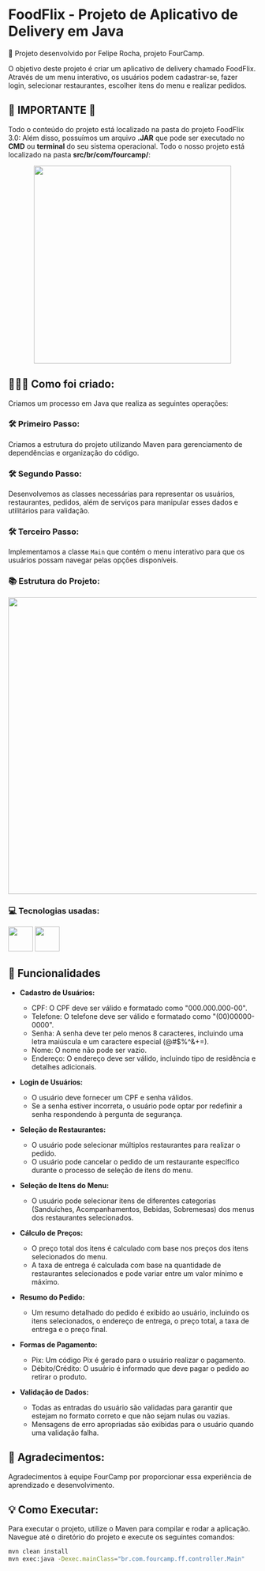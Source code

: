 # FoodFlix - Projeto de Aplicativo de Delivery em Java

📌 Projeto desenvolvido por Felipe Rocha, projeto FourCamp.

O objetivo deste projeto é criar um aplicativo de delivery chamado FoodFlix. Através de um menu interativo, os usuários podem cadastrar-se, fazer login, selecionar restaurantes, escolher itens do menu e realizar pedidos.

## **📍 IMPORTANTE 📍**
Todo o conteúdo do projeto está localizado na pasta do projeto FoodFlix 3.0:
Além disso, possuímos um arquivo **.JAR** que pode ser executado no **CMD** ou **terminal** do seu sistema operacional. Todo o nosso projeto está localizado na pasta **src/br/com/fourcamp/**:

<div align="center">
<img src="link_da_imagem_do_projeto" height="400" />
</div>

## 📝👨‍💻 Como foi criado:
Criamos um processo em Java que realiza as seguintes operações:

### **🛠️ Primeiro Passo:**
Criamos a estrutura do projeto utilizando Maven para gerenciamento de dependências e organização do código.

### **🛠️ Segundo Passo:**
Desenvolvemos as classes necessárias para representar os usuários, restaurantes, pedidos, além de serviços para manipular esses dados e utilitários para validação.

### **🛠️ Terceiro Passo:**
Implementamos a classe `Main` que contém o menu interativo para que os usuários possam navegar pelas opções disponíveis.

### **📚 Estrutura do Projeto:**

<div align="center">
<img src="https://github.com/user-attachments/assets/45a2b7c9-6e39-4a5e-b9c5-752f0458360b" height="600" />
</div>

### 💻 Tecnologias usadas: 
<img src="https://cdn.jsdelivr.net/gh/devicons/devicon/icons/java/java-original-wordmark.svg" width="50" height="50" />    <img src="https://cdn.jsdelivr.net/gh/devicons/devicon/icons/maven/maven-original-wordmark.svg" width="50" height="50" />

## 📖 Funcionalidades

- **Cadastro de Usuários:**
  - CPF: O CPF deve ser válido e formatado como "000.000.000-00".
  - Telefone: O telefone deve ser válido e formatado como "(00)00000-0000".
  - Senha: A senha deve ter pelo menos 8 caracteres, incluindo uma letra maiúscula e um caractere especial (@#$%^&+=).
  - Nome: O nome não pode ser vazio.
  - Endereço: O endereço deve ser válido, incluindo tipo de residência e detalhes adicionais.

- **Login de Usuários:**
  - O usuário deve fornecer um CPF e senha válidos.
  - Se a senha estiver incorreta, o usuário pode optar por redefinir a senha respondendo à pergunta de segurança.

- **Seleção de Restaurantes:**
  - O usuário pode selecionar múltiplos restaurantes para realizar o pedido.
  - O usuário pode cancelar o pedido de um restaurante específico durante o processo de seleção de itens do menu.

- **Seleção de Itens do Menu:**
  - O usuário pode selecionar itens de diferentes categorias (Sanduíches, Acompanhamentos, Bebidas, Sobremesas) dos menus dos restaurantes selecionados.

- **Cálculo de Preços:**
  - O preço total dos itens é calculado com base nos preços dos itens selecionados do menu.
  - A taxa de entrega é calculada com base na quantidade de restaurantes selecionados e pode variar entre um valor mínimo e máximo.

- **Resumo do Pedido:**
  - Um resumo detalhado do pedido é exibido ao usuário, incluindo os itens selecionados, o endereço de entrega, o preço total, a taxa de entrega e o preço final.

- **Formas de Pagamento:**
  - Pix: Um código Pix é gerado para o usuário realizar o pagamento.
  - Débito/Crédito: O usuário é informado que deve pagar o pedido ao retirar o produto.

- **Validação de Dados:**
  - Todas as entradas do usuário são validadas para garantir que estejam no formato correto e que não sejam nulas ou vazias.
  - Mensagens de erro apropriadas são exibidas para o usuário quando uma validação falha.

## 🤝 Agradecimentos:
Agradecimentos à equipe FourCamp por proporcionar essa experiência de aprendizado e desenvolvimento.

## 💡 Como Executar:
Para executar o projeto, utilize o Maven para compilar e rodar a aplicação. Navegue até o diretório do projeto e execute os seguintes comandos:

```bash
mvn clean install
mvn exec:java -Dexec.mainClass="br.com.fourcamp.ff.controller.Main"
